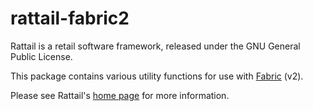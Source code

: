 
# rattail-fabric2

Rattail is a retail software framework, released under the GNU General Public
License.

This package contains various utility functions for use with
[Fabric](http://www.fabfile.org/) (v2).

Please see Rattail's [home page](https://rattailproject.org/) for more
information.
